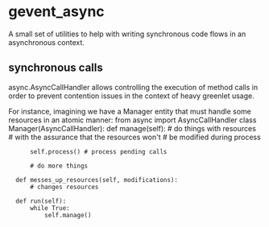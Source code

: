 gevent_async
============

A small set of utilities to help with writing synchronous code flows in an asynchronous context.

synchronous calls
-----------------

async.AsyncCallHandler allows controlling the execution of method calls in order to prevent contention issues in the context
of heavy greenlet usage.

For instance, imagining we have a Manager entity that must handle some resources in an atomic manner:
  from async import AsyncCallHandler
  class Manager(AsyncCallHandler):
      def manage(self):
          # do things with resources
          # with the assurance that the resources won't
          # be modified during process
          
          self.process() # process pending calls
          
          # do more things
          
      def messes_up_resources(self, modifications):
          # changes resources
          
      def run(self):
          while True:
              self.manage()

  
